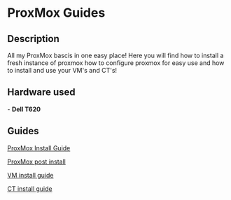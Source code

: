 <h1>ProxMox Guides</h1>

<h2>Description</h2>
All my ProxMox bascis in one easy place! Here you will find how to install a fresh instance of proxmox how to configure proxmox for easy use and how to install and use your VM's and CT's!
<br />


<h2>Hardware used</h2>
- <b>Dell T620</b>


<h2>Guides</h2>

[ProxMox Install Guide](https://github.com/joshkoo1988/ProxMox)

[ProxMox post install](https://github.com/joshkoo1988/ProxMox-postinstall)

[VM install guide](https://github.com/joshkoo1988/vm-install)

[CT install guide](https://github.com/joshkoo1988/proxmox-ct-install)




